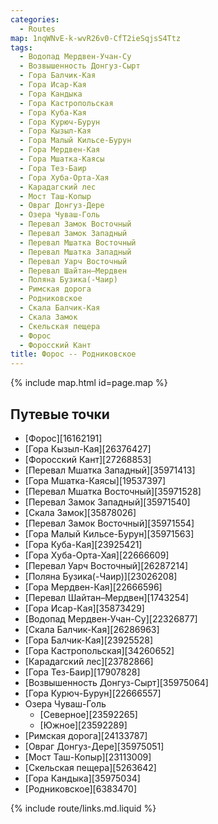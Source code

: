 ```yaml
---
categories: 
  - Routes
map: 1nqWNvE-k-wvR26v0-CfT2ieSqjsS4Ttz
tags:
  - Водопад Мердвен-Учан-Су
  - Возвышенность Донгуз-Сырт
  - Гора Балчик-Кая
  - Гора Исар-Кая
  - Гора Кандыка
  - Гора Кастропольская
  - Гора Куба-Кая
  - Гора Курюч-Бурун
  - Гора Кызыл-Кая
  - Гора Малый Кильсе-Бурун
  - Гора Мердвен-Кая
  - Гора Мшатка-Каясы
  - Гора Тез-Баир
  - Гора Хуба-Орта-Хая
  - Карадагский лес
  - Мост Таш-Копыр
  - Овраг Донгуз-Дере
  - Озера Чуваш-Голь
  - Перевал Замок Восточный
  - Перевал Замок Западный
  - Перевал Мшатка Восточный
  - Перевал Мшатка Западный
  - Перевал Уарч Восточный
  - Перевал Шайтан–Мердвен
  - Поляна Бузика(-Чаир)
  - Римская дорога
  - Родниковское
  - Скала Балчик-Кая
  - Скала Замок
  - Скельская пещера
  - Форос
  - Форосский Кант
title: Форос -- Родниковское
---
```


{% include map.html id=page.map %}

## Путевые точки

- [Форос][16162191]
- [Гора Кызыл-Кая][26376427]
- [Форосский Кант][27268853]
- [Перевал Мшатка Западный][35971413]
- [Гора Мшатка-Каясы][19537397]
- [Перевал Мшатка Восточный][35971528]
- [Перевал Замок Западный][35971540]
- [Скала Замок][35878026]
- [Перевал Замок Восточный][35971554]
- [Гора Малый Кильсе-Бурун][35971563]
- [Гора Куба-Кая][23925421]
- [Гора Хуба-Орта-Хая][22666609]
- [Перевал Уарч Восточный][26287214]
- [Поляна Бузика(-Чаир)][23026208]
- [Гора Мердвен-Кая][22666596]
- [Перевал Шайтан–Мердвен][1743254]
- [Гора Исар-Кая][35873429]
- [Водопад Мердвен-Учан-Су][22326877]
- [Скала Балчик-Кая][26286963]
- [Гора Балчик-Кая][23925528]
- [Гора Кастропольская][34260652]
- [Карадагский лес][23782866]
- [Гора Тез-Баир][17907828]
- [Возвышенность Донгуз-Сырт][35975064]
- [Гора Курюч-Бурун][22666557]
- Озера Чуваш-Голь
  - [Северное][23592265]
  - [Южное][23592289]
- [Римская дорога][24133787]
- [Овраг Донгуз-Дере][35975051]
- [Мост Таш-Копыр][23113009]
- [Скельская пещера][5263642]
- [Гора Кандыка][35975034]
- [Родниковское][6383470]

{% include route/links.md.liquid %}
